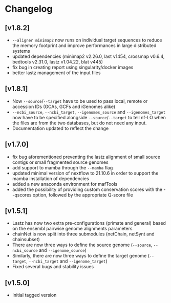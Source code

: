 # Changelog

## [v1.8.2]
- `--aligner minimap2` now runs on individual target sequences to reduce the memory footprint and improve performances in large distributed systems
- updated dependencies (minimap2 v2.26.0, last v1454, crossmap v0.6.4, bedtools v2.31.0, lastz v1.04.22, blat v445)
- fix bug in creating report using singularity/docker images
- better lastz management of the input files

## [v1.8.1]
- Now `--source`/`--target` have to be used to pass local, remote or accession IDs (GCAs, GCFs and iGenomes alike)
- `--ncbi_source`, `--ncbi_target`, `--igenomes_source` and `--igenomes_target` now have to be specified alongside `--source`/`--target` to tell nf-LO when the files are from the two databases, but do not need any input.
- Documentation updated to reflect the change

## [v1.7.0]
- fix bug aforementioned preventing the lastz alignment of small source contigs or small fragmented source genomes
- add support to mamba through the `--mamba` flag
- updated minimal version of nextflow to 21.10.6 in order to support the mamba installation of dependencies
- added a new anaconda environment for mafTools
- added the possibility of providing custom conservation scores with the --qscores option, followed by the appropriate Q-score file

## [v1.5.1]
- Lastz has now two extra pre-configurations (primate and general) based on the ensembl pairwise genome alignments parameters
- chainNet is now split into three submodules (netChain, netSynt and chainsubset)
- There are now three ways to define the source genome (`--source`, `--ncbi_source` and `--igenome_source`)
- Similarly, there are now three ways to define the target genome (`--target`, `--ncbi_target` and `--igenome_target`)
- Fixed several bugs and stability issues

## [v1.5.0]
- Initial tagged version